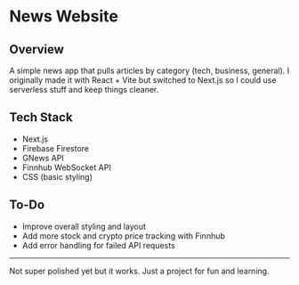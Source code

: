 # News Website

## Overview
A simple news app that pulls articles by category (tech, business, general). I originally made it with React + Vite but switched to Next.js so I could use serverless stuff and keep things cleaner.

## Tech Stack
- Next.js
- Firebase Firestore
- GNews API
- Finnhub WebSocket API
- CSS (basic styling)

## To-Do
- Improve overall styling and layout
- Add more stock and crypto price tracking with Finnhub
- Add error handling for failed API requests

---
Not super polished yet but it works. Just a project for fun and learning.